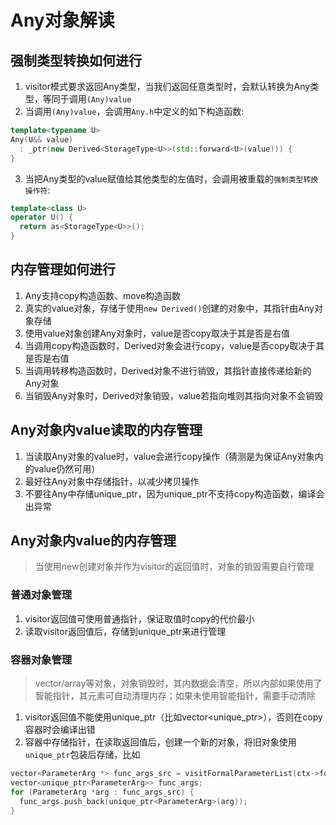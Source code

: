 # Any对象解读

## 强制类型转换如何进行
1. visitor模式要求返回Any类型，当我们返回任意类型时，会默认转换为Any类型，等同于调用`(Any)value`
2. 当调用`(Any)value`，会调用`Any.h`中定义的如下构造函数:
```cpp
template<typename U>
Any(U&& value)
  : _ptr(new Derived<StorageType<U>>(std::forward<U>(value))) {
}
```
3. 当把Any类型的value赋值给其他类型的左值时，会调用被重载的`强制类型转换操作符`:
```cpp
template<class U>
operator U() {
  return as<StorageType<U>>();
}
```

## 内存管理如何进行
1. Any支持copy构造函数、move构造函数
2. 真实的value对象，存储于使用`new Derived()`创建的对象中，其指针由Any对象存储
3. 使用value对象创建Any对象时，value是否copy取决于其是否是右值
4. 当调用copy构造函数时，Derived对象会进行copy，value是否copy取决于其是否是右值
5. 当调用转移构造函数时，Derived对象不进行销毁，其指针直接传递给新的Any对象
6. 当销毁Any对象时，Derived对象销毁，value若指向堆则其指向对象不会销毁

## Any对象内value读取的内存管理
1. 当读取Any对象的value时，value会进行copy操作（猜测是为保证Any对象内的value仍然可用）
2. 最好往Any对象中存储指针，以减少拷贝操作
3. 不要往Any中存储unique_ptr，因为unique_ptr不支持copy构造函数，编译会出异常

## Any对象内value的内存管理
> 当使用new创建对象并作为visitor的返回值时，对象的销毁需要自行管理

### 普通对象管理
1. visitor返回值可使用普通指针，保证取值时copy的代价最小
2. 读取visitor返回值后，存储到unique_ptr来进行管理

### 容器对象管理
> vector/array等对象，对象销毁时，其内数据会清空，所以内部如果使用了智能指针，其元素可自动清理内存；如果未使用智能指针，需要手动清除
1. visitor返回值不能使用unique_ptr（比如vector<unique_ptr<A>>），否则在copy容器时会编译出错
2. 容器中存储指针，在读取返回值后，创建一个新的对象，将旧对象使用`unique_ptr`包装后存储，比如
```cpp
vector<ParameterArg *> func_args_src = visitFormalParameterList(ctx->formalParameterList());
vector<unique_ptr<ParameterArg>> func_args;
for (ParameterArg *arg : func_args_src) {
  func_args.push_back(unique_ptr<ParameterArg>(arg));
}
```
